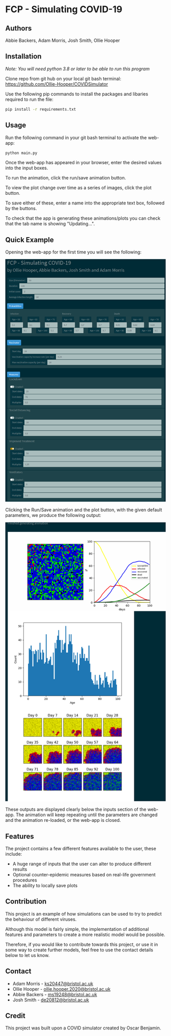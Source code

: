 # FCP - Simulating COVID-19

## Authors 
Abbie Backers, Adam Morris, Josh Smith, Ollie Hooper

## Installation

*Note: You will need python 3.8 or later to be able to run this program*	

Clone repo from git hub on your local git bash terminal: https://github.com/Ollie-Hooper/COVIDSimulator

Use the following pip commands to install the packages and libaries required to run the file: 

```bash
pip install -r requirements.txt
```

## Usage

Run the following command in your git bash terminal to activate the web-app:

```bash
python main.py
```

Once the web-app has appeared in your browser, enter the desired values into the input boxes.

To run the animation, click the run/save animation button.

To view the plot change over time as a series of images, click the plot button.

To save either of these, enter a name into the appropriate text box, followed by the buttons.

To check that the app is generating these animations/plots you can check that the tab name is showing "Updating...".

## Quick Example

Opening the web-app for the first time you will see the following:

![Quick Example -  Default Parameters](https://github.com/Ollie-Hooper/COVIDSimulator/blob/master/web_app/assets/parameters.png?raw=true)

Clicking the Run/Save animation and the plot button, with the given default parameters, we produce the following output:

![Quick Example - Outputs](https://github.com/Ollie-Hooper/COVIDSimulator/blob/master/web_app/assets/results.png?raw=true)

These outputs are displayed clearly below the inputs section of the web-app. The animation will keep repeating until the parameters are changed and the animation re-loaded, or the web-app is closed.

## Features
The project contains a few different features available to the user, these include: 

 - A huge range of inputs that the user can alter to produce different results
 - Optional counter-epidemic measures based on real-life government procedures
 - The ability to locally save plots 
 
## Contribution
This project is an example of how simulations can be used to try to predict the behaviour of different viruses.

Although this model is fairly simple, the implementation of additional features and parameters to create a more realistic model would be possible. 

Therefore, if you would like to contribute towards this project, or use it in some way to create further models, feel free to use the contact details below to let us know.  

## Contact

 - Adam Morris - ks20447@bristol.ac.uk
 - Ollie Hooper - ollie.hooper.2020@bristol.ac.uk
 - Abbie Backers - ms19248@bristol.ac.uk
 - Josh Smith - de20812@bristol.ac.uk

## Credit
This project was built upon a COVID simulator created by Oscar Benjamin.

